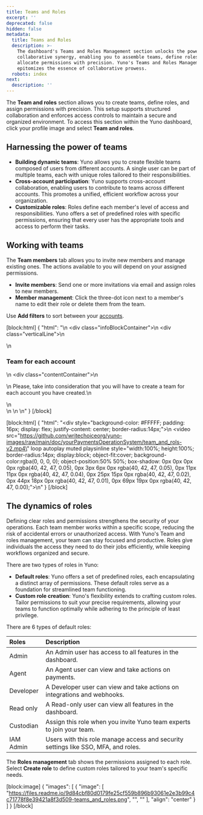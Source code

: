 ```yaml
---
title: Teams and Roles
excerpt: ''
deprecated: false
hidden: false
metadata:
  title: Teams and Roles
  description: >-
    The dashboard's Teams and Roles Management section unlocks the power of
    collaborative synergy, enabling you to assemble teams, define roles, and
    allocate permissions with precision. Yuno's Teams and Roles Management
    epitomizes the essence of collaborative prowess.
  robots: index
next:
  description: ''
---
```

The **Team and roles** section allows you to create teams, define roles, and assign permissions with precision. This setup supports structured collaboration and enforces access controls to maintain a secure and organized environment. To access this section within the Yuno dashboard, click your profile image and select **Team and roles**.

## Harnessing the power of teams

- **Building dynamic teams**: Yuno allows you to create flexible teams composed of users from different accounts. A single user can be part of multiple teams, each with unique roles tailored to their responsibilities.
- **Cross-account participation**: Yuno supports cross-account collaboration, enabling users to contribute to teams across different accounts. This promotes a unified, efficient workflow across your organization.
- **Customizable roles**: Roles define each member's level of access and responsibilities. Yuno offers a set of predefined roles with specific permissions, ensuring that every user has the appropriate tools and access to perform their tasks.

## Working with teams

The **Team members** tab allows you to invite new members and manage existing ones. The actions available to you will depend on your assigned permissions.

- **Invite members**: Send one or more invitations via email and assign roles to new members.
- **Member management**: Click the three-dot icon next to a member's name to edit their role or delete them from the team.

Use **Add filters** to sort between your [accounts](https://docs.y.uno/docs/account-management).

[block:html]
{
  "html": "<body>\n  <div class=\"infoBlockContainer\">\n    <div class=\"verticalLine\"></div>\n    <div>\n      <h3>Team for each account</h3>\n      <div class=\"contentContainer\">\n        <p>\n          Please, take into consideration that you will have to create a team for each account you have created.\n        </p>\n      </div>\n    </div>\n  </div>\n</body>"
}
[/block]


[block:html]
{
  "html": "<div style=\"background-color: #FFFFF; padding: 16px; display: flex; justify-content: center; border-radius:14px;\">\n  <video src=\"https://github.com/writechoiceorg/yuno-images/raw/main/doc/yourPaymentsOperationSystem/team_and_rols-v2.mp4\" loop autoplay muted playsinline style=\"width:100%; height:100%; border-radius:14px; display:block; object-fit:cover; background-color:rgba(0, 0, 0, 0); object-position:50% 50%; box-shadow: 0px 0px 0px 0px rgba(40, 42, 47, 0.05), 0px 3px 6px 0px rgba(40, 42, 47, 0.05), 0px 11px 11px 0px rgba(40, 42, 47, 0.04), 0px 25px 15px 0px rgba(40, 42, 47, 0.02), 0px 44px 18px 0px rgba(40, 42, 47, 0.01), 0px 69px 19px 0px rgba(40, 42, 47, 0.00);\"></video>\n</div>"
}
[/block]


## The dynamics of roles

Defining clear roles and permissions strengthens the security of your operations. Each team member works within a specific scope, reducing the risk of accidental errors or unauthorized access. With Yuno's Team and roles management, your team can stay focused and productive. Roles give individuals the access they need to do their jobs efficiently, while keeping workflows organized and secure.

There are two types of roles in Yuno:

- **Default roles**: Yuno offers a set of predefined roles, each encapsulating a distinct array of permissions. These default roles serve as a foundation for streamlined team functioning.
- **Custom role creation**: Yuno's flexibility extends to crafting custom roles. Tailor permissions to suit your precise requirements, allowing your teams to function optimally while adhering to the principle of least privilege.

There are 6 types of default roles:

| Roles     | Description                                                                        |
| :-------- | :--------------------------------------------------------------------------------- |
| Admin     | An Admin user has access to all features in the dashboard.                         |
| Agent     | An Agent user can view and take actions on payments.                               |
| Developer | A Developer user can view and take actions on integrations and webhooks.           |
| Read only | A Read-only user can view all features in the dashboard.                           |
| Custodian | Assign this role when you invite Yuno team experts to join your team.              |
| IAM Admin | Users with this role manage access and security settings like SSO, MFA, and roles. |

The **Roles management** tab shows the permissions assigned to each role. Select **Create role** to define custom roles tailored to your team's specific needs.

[block:image]
{
  "images": [
    {
      "image": [
        "https://files.readme.io/9d84cbf80d0179fe25cf559b896b93061e2e3b99c4c71778f8e39421a8f3d509-teams_and_roles.png",
        "",
        ""
      ],
      "align": "center"
    }
  ]
}
[/block]